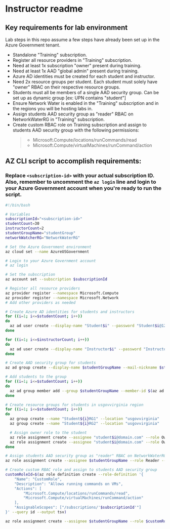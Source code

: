 # Instructor readme

## Key requirements for lab environment

Lab steps in this repo assume a few steps have already been set up in the Azure Government tenant.

- Standalone "Training" subscription.
- Register all resource providers in "Training" subscription.
- Need at least 1x subscription "owner" present during training.
- Need at least 1x AAD "global admin" present during training.
- Azure AD identities must be created for each student and instructor.
- Need 2x resource groups per student. Each student must solely have "owner" RBAC on their respective resource groups.
- Students must all be members of a single AAD security group. Can be set up as dynamic group [ex: UPN contains "student"] 
- Ensure Network Water is enabled in the "Training" subscription and in the regions you will be hosting labs in.
- Assign students AAD security group as "reader" RBAC on NetworkWaterRG in "Training" subscription.
- Create custom RBAC role on Training subscription and assign to students AAD security group with the following permissions:
   >- Microsoft.Compute/locations/runCommands/read
   >- Microsoft.Compute/virtualMachines/runCommand/action

## AZ CLI script to accomplish requirements:
### Replace `<subscription-id>` with your actual subscription ID. Also, remember to uncomment the `az login` line and login to your Azure Government account when you're ready to run the script.
```bash
#!/bin/bash

# Variables
subscriptionId="<subscription-id>"
studentCount=30
instructorCount=2
studentGroupName="studentGroup"
networkWatcherRG="NetworkWaterRG"

# Set the Azure Government environment
az cloud set --name AzureUSGovernment

# Login to your Azure Government account
# az login

# Set the subscription
az account set --subscription $subscriptionId

# Register all resource providers
az provider register --namespace Microsoft.Compute
az provider register --namespace Microsoft.Network
# Add other providers as needed

# Create Azure AD identities for students and instructors
for ((i=1; i<=$studentCount; i++))
do
  az ad user create --display-name "Student$i" --password "Student$i@123" --user-principal-name "student$i@domain.com" --force-change-password-next-login true
done

for ((i=1; i<=$instructorCount; i++))
do
  az ad user create --display-name "Instructor$i" --password "Instructor$i@123" --user-principal-name "instructor$i@domain.com" --force-change-password-next-login true
done

# Create AAD security group for students
az ad group create --display-name $studentGroupName --mail-nickname $studentGroupName

# Add students to the group
for ((i=1; i<=$studentCount; i++))
do
  az ad group member add --group $studentGroupName --member-id $(az ad user show --id "student$i@domain.com" --query objectId --output tsv)
done

# Create resource groups for students in usgovvirginia region
for ((i=1; i<=$studentCount; i++))
do
  az group create --name "Student${i}RG1" --location "usgovvirginia"
  az group create --name "Student${i}RG2" --location "usgovvirginia"

  # Assign owner role to the student
  az role assignment create --assignee "student$i@domain.com" --role Owner --resource-group "Student${i}RG1"
  az role assignment create --assignee "student$i@domain.com" --role Owner --resource-group "Student${i}RG2"
done

# Assign students AAD security group as "reader" RBAC on NetworkWaterRG
az role assignment create --assignee $studentGroupName --role Reader --resource-group $networkWatcherRG

# Create custom RBAC role and assign to students AAD security group
customRoleId=$(az role definition create --role-definition '{
    "Name": "CustomRole",
    "Description": "Allows running commands on VMs",
    "Actions": [
        "Microsoft.Compute/locations/runCommands/read",
        "Microsoft.Compute/virtualMachines/runCommand/action"
    ],
    "AssignableScopes": ["/subscriptions/'$subscriptionId'"]
}' --query id --output tsv)

az role assignment create --assignee $studentGroupName --role $customRoleId
```

